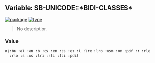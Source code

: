 ## Variable: SB-UNICODE::\*BIDI-CLASSES\*
[![package](https://img.shields.io/badge/Package-SB--UNICODE-5f9ea0.svg?style=social&colorA=999999)](../) [![type](https://img.shields.io/badge/Type-Variable-5f9ea0.svg?style=social&colorA=999999)](../#variable) 

> No description.

### Value
```cl
#(:bn :al :an :b :cs :en :es :et :l :lre :lro :nsm :on :pdf :r :rle
  :rlo :s :ws :lri :rli :fsi :pdi)
```

